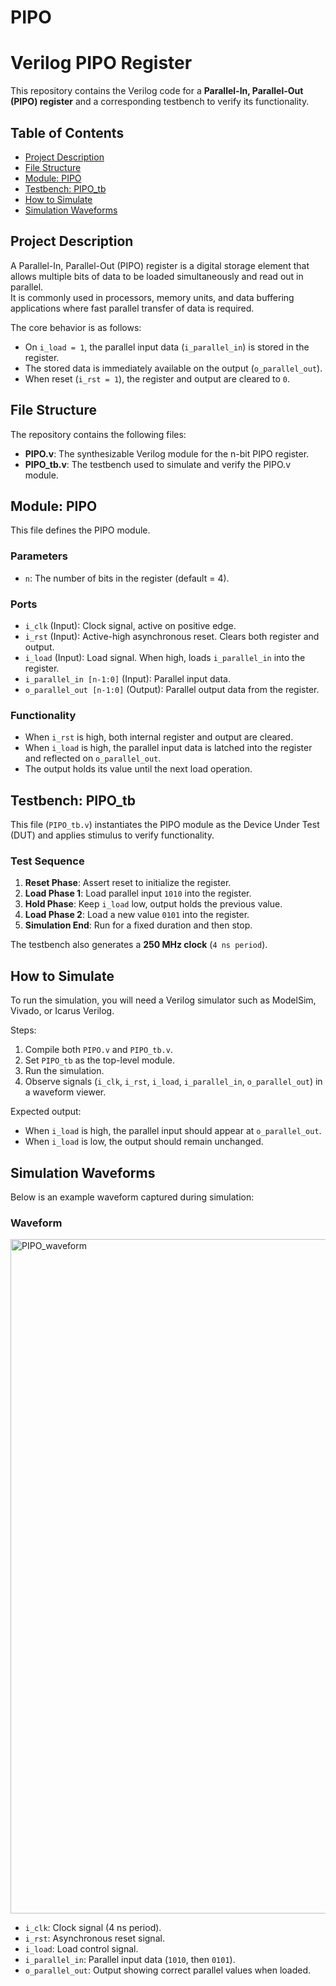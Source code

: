 # PIPO
# Verilog PIPO Register

This repository contains the Verilog code for a **Parallel-In, Parallel-Out (PIPO) register** and a corresponding testbench to verify its functionality.

## Table of Contents
- [Project Description](#project-description)
- [File Structure](#file-structure)
- [Module: PIPO](#module-pipo)
- [Testbench: PIPO_tb](#testbench-pipo_tb)
- [How to Simulate](#how-to-simulate)
- [Simulation Waveforms](#simulation-waveforms)

## Project Description
A Parallel-In, Parallel-Out (PIPO) register is a digital storage element that allows multiple bits of data to be loaded simultaneously and read out in parallel.  
It is commonly used in processors, memory units, and data buffering applications where fast parallel transfer of data is required.

The core behavior is as follows:
- On `i_load = 1`, the parallel input data (`i_parallel_in`) is stored in the register.  
- The stored data is immediately available on the output (`o_parallel_out`).  
- When reset (`i_rst = 1`), the register and output are cleared to `0`.  

## File Structure
The repository contains the following files:
- **PIPO.v**: The synthesizable Verilog module for the n-bit PIPO register.  
- **PIPO_tb.v**: The testbench used to simulate and verify the PIPO.v module.  

## Module: PIPO
This file defines the PIPO module.

### Parameters
- `n`: The number of bits in the register (default = 4).  

### Ports
- `i_clk` (Input): Clock signal, active on positive edge.  
- `i_rst` (Input): Active-high asynchronous reset. Clears both register and output.  
- `i_load` (Input): Load signal. When high, loads `i_parallel_in` into the register.  
- `i_parallel_in [n-1:0]` (Input): Parallel input data.  
- `o_parallel_out [n-1:0]` (Output): Parallel output data from the register.  

### Functionality
- When `i_rst` is high, both internal register and output are cleared.  
- When `i_load` is high, the parallel input data is latched into the register and reflected on `o_parallel_out`.  
- The output holds its value until the next load operation.  

## Testbench: PIPO_tb
This file (`PIPO_tb.v`) instantiates the PIPO module as the Device Under Test (DUT) and applies stimulus to verify functionality.

### Test Sequence
1. **Reset Phase**: Assert reset to initialize the register.  
2. **Load Phase 1**: Load parallel input `1010` into the register.  
3. **Hold Phase**: Keep `i_load` low, output holds the previous value.  
4. **Load Phase 2**: Load a new value `0101` into the register.  
5. **Simulation End**: Run for a fixed duration and then stop.  

The testbench also generates a **250 MHz clock** (`4 ns period`).  

## How to Simulate
To run the simulation, you will need a Verilog simulator such as ModelSim, Vivado, or Icarus Verilog.

Steps:
1. Compile both `PIPO.v` and `PIPO_tb.v`.  
2. Set `PIPO_tb` as the top-level module.  
3. Run the simulation.  
4. Observe signals (`i_clk`, `i_rst`, `i_load`, `i_parallel_in`, `o_parallel_out`) in a waveform viewer.  

Expected output:  
- When `i_load` is high, the parallel input should appear at `o_parallel_out`.  
- When `i_load` is low, the output should remain unchanged.  

## Simulation Waveforms
Below is an example waveform captured during simulation:

### Waveform
<img width="1919" height="1079" alt="PIPO_waveform" src="https://github.com/user-attachments/assets/9a25eeec-2510-4c8d-9ef1-48acc6ce3438" />


- `i_clk`: Clock signal (4 ns period).  
- `i_rst`: Asynchronous reset signal.  
- `i_load`: Load control signal.  
- `i_parallel_in`: Parallel input data (`1010`, then `0101`).  
- `o_parallel_out`: Output showing correct parallel values when loaded.  
